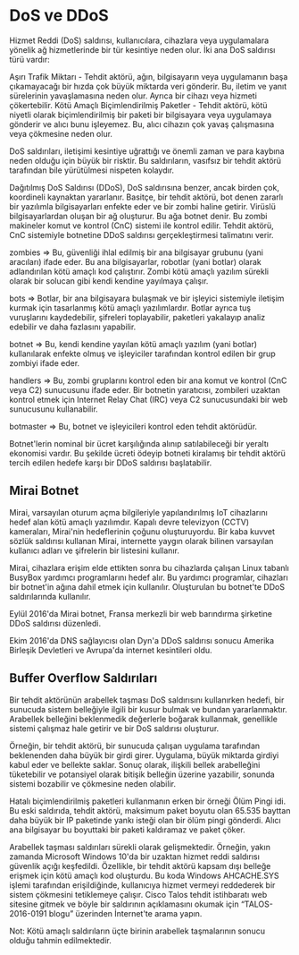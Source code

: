 # DoS ve DDoS

Hizmet Reddi (DoS) saldırısı, kullanıcılara, cihazlara veya uygulamalara yönelik ağ hizmetlerinde bir tür kesintiye neden olur. İki ana DoS saldırısı türü vardır:

Aşırı Trafik Miktarı - Tehdit aktörü, ağın, bilgisayarın veya uygulamanın başa çıkamayacağı bir hızda çok büyük miktarda veri gönderir. Bu, iletim ve yanıt sürelerinin yavaşlamasına neden olur. Ayrıca bir cihazı veya hizmeti çökertebilir.
Kötü Amaçlı Biçimlendirilmiş Paketler - Tehdit aktörü, kötü niyetli olarak biçimlendirilmiş bir paketi bir bilgisayara veya uygulamaya gönderir ve alıcı bunu işleyemez. Bu, alıcı cihazın çok yavaş çalışmasına veya çökmesine neden olur.

DoS saldırıları, iletişimi kesintiye uğrattığı ve önemli zaman ve para kaybına neden olduğu için büyük bir risktir. Bu saldırıların, vasıfsız bir tehdit aktörü tarafından bile yürütülmesi nispeten kolaydır.

Dağıtılmış DoS Saldırısı (DDoS), DoS saldırısına benzer, ancak birden çok, koordineli kaynaktan yararlanır. Basitçe, bir tehdit aktörü, bot denen zararlı bir yazılımla bilgisayarları enfekte eder ve bir zombi haline getirir. Virüslü bilgisayarlardan oluşan bir ağ oluşturur. Bu ağa botnet denir.  Bu zombi makineler komut ve kontrol (CnC) sistemi ile kontrol edilir. Tehdit aktörü, CnC sistemiyle botnetine DDoS saldırısı gerçekleştirmesi talimatını verir.

zombies ⇒ Bu, güvenliği ihlal edilmiş bir ana bilgisayar grubunu (yani aracıları) ifade eder. Bu ana bilgisayarlar, robotlar (yani botlar) olarak adlandırılan kötü amaçlı kod çalıştırır. Zombi kötü amaçlı yazılım sürekli olarak bir solucan gibi kendi kendine yayılmaya çalışır.

bots ⇒ Botlar, bir ana bilgisayara bulaşmak ve bir işleyici sistemiyle iletişim kurmak için tasarlanmış kötü amaçlı yazılımlardır. Botlar ayrıca tuş vuruşlarını kaydedebilir, şifreleri toplayabilir, paketleri yakalayıp analiz edebilir ve daha fazlasını yapabilir.

botnet ⇒ Bu, kendi kendine yayılan kötü amaçlı yazılım (yani botlar) kullanılarak enfekte olmuş ve işleyiciler tarafından kontrol edilen bir grup zombiyi ifade eder.

handlers ⇒ Bu, zombi gruplarını kontrol eden bir ana komut ve kontrol (CnC veya C2) sunucusunu ifade eder. Bir botnetin yaratıcısı, zombileri uzaktan kontrol etmek için Internet Relay Chat (IRC) veya C2 sunucusundaki bir web sunucusunu kullanabilir.

botmaster ⇒ Bu, botnet ve işleyicileri kontrol eden tehdit aktörüdür.

Botnet'lerin nominal bir ücret karşılığında alınıp satılabileceği bir yeraltı ekonomisi vardır. Bu şekilde ücreti ödeyip botneti kiralamış bir tehdit aktörü tercih edilen hedefe karşı bir DDoS saldırısı başlatabilir.

## Mirai Botnet

Mirai, varsayılan oturum açma bilgileriyle yapılandırılmış IoT cihazlarını hedef alan kötü amaçlı yazılımdır. Kapalı devre televizyon (CCTV) kameraları, Mirai'nin hedeflerinin çoğunu oluşturuyordu. Bir kaba kuvvet sözlük saldırısı kullanan Mirai, internette yaygın olarak bilinen varsayılan kullanıcı adları ve şifrelerin bir listesini kullanır. 

Mirai, cihazlara erişim elde ettikten sonra bu cihazlarda çalışan Linux tabanlı BusyBox yardımcı programlarını hedef alır. Bu yardımcı programlar, cihazları bir botnet'in ağına dahil etmek için kullanılır. Oluşturulan bu botnet'te DDoS saldırılarında kullanılır. 

Eylül 2016'da Mirai botnet, Fransa merkezli bir web barındırma şirketine DDoS saldırısı düzenledi.

Ekim 2016'da DNS sağlayıcısı olan Dyn'a DDoS saldırısı sonucu Amerika Birleşik Devletleri ve Avrupa'da internet kesintileri oldu.

## Buffer Overflow Saldırıları

Bir tehdit aktörünün arabellek taşması DoS saldırısını kullanırken hedefi, bir sunucuda sistem belleğiyle ilgili bir kusur bulmak ve bundan yararlanmaktır. Arabellek belleğini beklenmedik değerlerle boğarak kullanmak, genellikle sistemi çalışmaz hale getirir ve bir DoS saldırısı oluşturur.

Örneğin, bir tehdit aktörü, bir sunucuda çalışan uygulama tarafından beklenenden daha büyük bir girdi girer. Uygulama, büyük miktarda girdiyi kabul eder ve bellekte saklar. Sonuç olarak, ilişkili bellek arabelleğini tüketebilir ve potansiyel olarak bitişik belleğin üzerine yazabilir, sonunda sistemi bozabilir ve çökmesine neden olabilir.

Hatalı biçimlendirilmiş paketleri kullanmanın erken bir örneği Ölüm Pingi idi. Bu eski saldırıda, tehdit aktörü, maksimum paket boyutu olan 65.535 bayttan daha büyük bir IP paketinde yankı isteği olan bir ölüm pingi gönderdi. Alıcı ana bilgisayar bu boyuttaki bir paketi kaldıramaz ve paket çöker.

Arabellek taşması saldırıları sürekli olarak gelişmektedir. Örneğin, yakın zamanda Microsoft Windows 10'da bir uzaktan hizmet reddi saldırısı güvenlik açığı keşfedildi. Özellikle, bir tehdit aktörü kapsam dışı belleğe erişmek için kötü amaçlı kod oluşturdu. Bu koda Windows AHCACHE.SYS işlemi tarafından erişildiğinde, kullanıcıya hizmet vermeyi reddederek bir sistem çökmesini tetiklemeye çalışır. Cisco Talos tehdit istihbaratı web sitesine gitmek ve böyle bir saldırının açıklamasını okumak için “TALOS-2016-0191 blogu” üzerinden İnternet'te arama yapın.

Not: Kötü amaçlı saldırıların üçte birinin arabellek taşmalarının sonucu olduğu tahmin edilmektedir.

